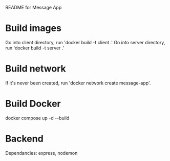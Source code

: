README for Message App

# Build images
Go into client directory, run 'docker build -t client .'
Go into server directory, run 'docker build -t server .'

# Build network
If it's never been created, run 'docker network create message-app'.

# Build Docker
docker compose up -d --build

# Backend
Dependancies: express, nodemon